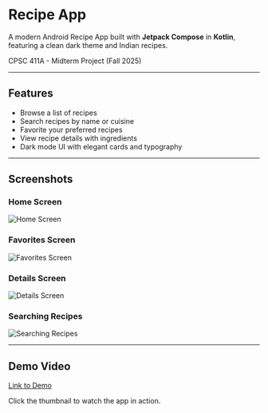 # Recipe App

A modern Android Recipe App built with **Jetpack Compose** in **Kotlin**, featuring a clean dark theme and Indian recipes.

CPSC 411A - Midterm Project (Fall 2025)

---

## Features

- Browse a list of recipes
- Search recipes by name or cuisine
- Favorite your preferred recipes
- View recipe details with ingredients
- Dark mode UI with elegant cards and typography

---

## Screenshots

### Home Screen

![Home Screen](assets/home-page.png)

### Favorites Screen

![Favorites Screen](assets/favorites-page.png)

### Details Screen

![Details Screen](assets/details-page.png)

### Searching Recipes

![Searching Recipes](assets/searching-page.png)

---

## Demo Video

[Link to Demo](assets/project-recording.mp4)

Click the thumbnail to watch the app in action.
